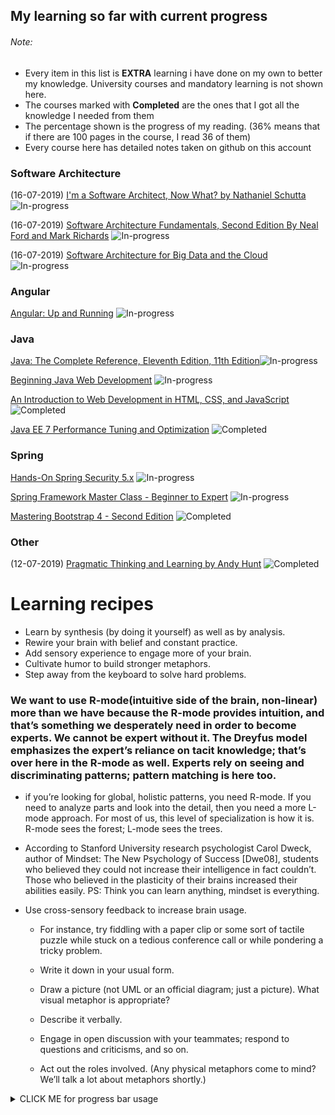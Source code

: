 ## My learning so far with current progress
###### Note:
- Every item in this list is **EXTRA** learning i have done on my own to better my knowledge. University courses and mandatory learning is not shown here.
- The courses marked with **Completed** are the ones that I got all the knowledge I needed from them
- The percentage shown is the progress of my reading. (36% means that if there are 100 pages in the course, I read 36 of them)
- Every course here has detailed notes taken on github on this account

### Software Architecture

(16-07-2019) [I'm a Software Architect, Now What? by Nathaniel Schutta](https://learning.oreilly.com/library/view/im-a-software/9781491935842/)
![In-progress](http://progressed.io/bar/5?title=In-progress)

(16-07-2019) [Software Architecture Fundamentals, Second Edition By Neal Ford and Mark Richards](https://learning.oreilly.com/videos/software-architecture-fundamentals/9781491998991)
![In-progress](http://progressed.io/bar/0?title=In-progress)

(16-07-2019) [Software Architecture for Big Data and the Cloud](https://learning.oreilly.com/library/view/software-architecture-for/9780128093382)
![In-progress](http://progressed.io/bar/0?title=In-progress)

### Angular 
[Angular: Up and Running](https://learning.oreilly.com/library/view/angular-up-and/9781491999820/)
![In-progress](http://progressed.io/bar/8?title=In-progress) 

### Java
[Java: The Complete Reference, Eleventh Edition, 11th Edition](https://learning.oreilly.com/library/view/java-the-complete/9781260440249/)![In-progress](http://progressed.io/bar/29?title=In-progress) 

[Beginning Java Web Development](https://learning.oreilly.com/library/view/beginning-java-web/9781771376051/)
![In-progress](http://progressed.io/bar/29?title=In-progress) 

[An Introduction to Web Development in HTML, CSS, and JavaScript](https://learning.oreilly.com/library/view/an-introduction-to/9781491923320/)
![Completed](http://progressed.io/bar/70?title=Completed) 

[Java EE 7 Performance Tuning and Optimization](https://learning.oreilly.com/library/view/java-ee-7/9781782176428/)
![Completed](http://progressed.io/bar/69?title=Completed) 

### Spring
[Hands-On Spring Security 5.x](https://learning.oreilly.com/library/view/hands-on-spring-security/9781789802931/)
![In-progress](http://progressed.io/bar/72?title=In-progress) 

[Spring Framework Master Class - Beginner to Expert](https://learning.oreilly.com/library/view/spring-framework-master/9781788994576/)
![In-progress](http://progressed.io/bar/36?title=In-progress) 


[Mastering Bootstrap 4 - Second Edition](https://learning.oreilly.com/library/view/mastering-bootstrap-4/9781788834902/)
![Completed](http://progressed.io/bar/31?title=Completed) 

### Other
(12-07-2019) [Pragmatic Thinking and Learning by Andy Hunt](https://learning.oreilly.com/library/view/pragmatic-thinking-and/9781680500196/)
![Completed](http://progressed.io/bar/52?title=In-progress) 

# Learning recipes
- Learn by synthesis (by doing it yourself) as well as by analysis.
- Rewire your brain with belief and constant practice.
- Add sensory experience to engage more of your brain.
- Cultivate humor to build stronger metaphors.
- Step away from the keyboard to solve hard problems.

### We want to use R-mode(intuitive side of the brain, non-linear) more than we have because the R-mode provides intuition, and that’s something we desperately need in order to become experts. We cannot be expert without it. The Dreyfus model emphasizes the expert’s reliance on tacit knowledge; that’s over here in the R-mode as well. Experts rely on seeing and discriminating patterns; pattern matching is here too.
- if you’re looking for global, holistic patterns, you need R-mode. If you need to analyze parts and look into the detail, then you need a more L-mode approach. For most of us, this level of specialization is how it is. R-mode sees the forest; L-mode sees the trees.

- According to Stanford University research psychologist Carol Dweck, author of Mindset: The New Psychology of Success [Dwe08], students who believed they could not increase their intelligence in fact couldn’t. Those who believed in the plasticity of their brains increased their abilities easily. PS: Think you can learn anything, mindset is everything.

- Use cross-sensory feedback to increase brain usage.
    - For instance, try fiddling with a paper clip or some sort of tactile puzzle while stuck on a tedious conference call or while pondering a tricky problem.
    
    - Write it down in your usual form.

    - Draw a picture (not UML or an official diagram; just a picture). What visual metaphor is appropriate?

    - Describe it verbally.

    - Engage in open discussion with your teammates; respond to questions and criticisms, and so on.

    - Act out the roles involved. (Any physical metaphors come to mind? We’ll talk a lot about metaphors shortly.)


<details><summary>CLICK ME for progress bar usage</summary>
<p>

#### Progress bar Tutorial

```
[![Gitter](https://badges.gitter.im/Join%20Chat.svg)](https://gitter.im/fehmicansaglam/progressed.io?utm_source=badge&utm_medium=badge&utm_campaign=pr-badge&utm_content=badge)

http://progressed.io/bar/28
![Progress](http://progressed.io/bar/28)   

http://progressed.io/bar/28?title=progress
![Progress](http://progressed.io/bar/28?title=progress)   

http://progressed.io/bar/58
![Progress](http://progressed.io/bar/58)   

http://progressed.io/bar/59?title=completed
![Progress](http://progressed.io/bar/58?title=completed)  

http://progressed.io/bar/91
![Progress](http://progressed.io/bar/91)  

http://progressed.io/bar/91?title=done
![Progress](http://progressed.io/bar/91?title=done)   

http://progressed.io/bar/7?scale=10&title=mark&suffix=X
![Progress](http://progressed.io/bar/7?scale=10&title=mark&suffix=X)   
```


</p>
</details>
